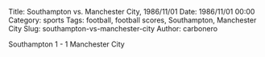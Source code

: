 Title: Southampton vs. Manchester City, 1986/11/01
Date: 1986/11/01 00:00
Category: sports
Tags: football, football scores, Southampton, Manchester City
Slug: southampton-vs-manchester-city
Author: carbonero


Southampton 1 - 1 Manchester City
